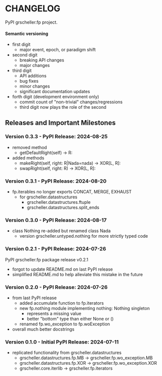 # CHANGELOG

PyPI grscheller.fp project.

#### Semantic versioning

* first digit
  * major event, epoch, or paradigm shift
* second digit
  * breaking API changes
  * major changes
* third digit
  * API additions
  * bug fixes
  * minor changes
  * significant documentation updates
* forth digit (development environment only)
  * commit count of "non-trivial" changes/regressions
  * third digit now plays the role of the second

## Releases and Important Milestones

### Version 0.3.3 - PyPI Release: 2024-08-25

* removed method
  * getDefaultRight(self) -> R:
* added methods
  * makeRight(self, right: R|Nada=nada) -> XOR[L, R]:
  * swapRight(self, right: R) -> XOR[L, R]:

### Version 0.3.1 - PyPI Release: 2024-08-20

* fp.iterables no longer exports CONCAT, MERGE, EXHAUST
  * for grscheller.datastructures
    * grscheller.datastructures.ftuple
    * grscheller.datastructures.split\_ends

### Version 0.3.0 - PyPI Release: 2024-08-17

* class Nothing re-added but renamed class Nada
  * version grscheller.untyped.nothing for more strictly typed code

### Version 0.2.1 - PyPI Release: 2024-07-26

PyPI grscheller.fp package release v0.2.1

* forgot to update README.md on last PyPI release
* simplified README.md to help alleviate this mistake in the future

### Version 0.2.0 - PyPI Release: 2024-07-26

* from last PyPI release
  * added accumulate function to fp.iterators
  * new fp.nothing module implementing nothing: Nothing singleton
    * represents a missing value
    * better "bottom" type than either None or ()
  * renamed fp.wo_exception to fp.woException
* overall much better docstrings

### Version 0.1.0 - Initial PyPI Release: 2024-07-11

* replicated functionality from grscheller.datastructures
  * grscheller.datastructures.fp.MB  -> grscheller.fp.wo_exception.MB
  * grscheller.datastructures.fp.XOR -> grscheller.fp.wo_exception.XOR
  * grscheller.core.iterlib          -> grscheller.fp.iterators
